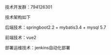 技术开发群：794126301


技术架构如下

后端技术：springboot2.2 + mybatis3.4 + mysql 5.7

前端技术：vue2

部署运维技术：jenkins自动化部署
